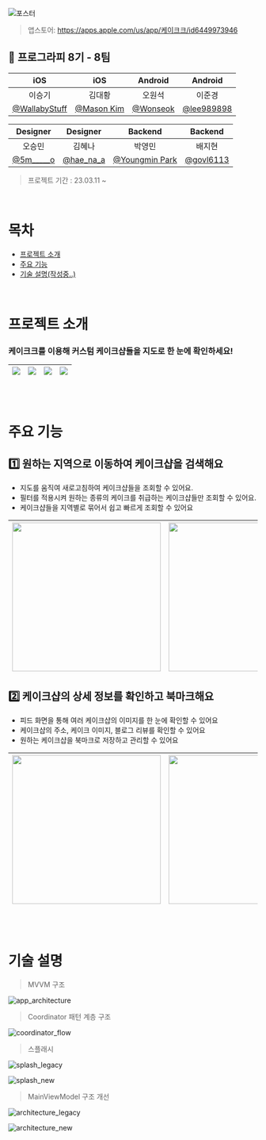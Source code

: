 
![포스터](https://github.com/Prography-8th-team8/team8-iOS/assets/63496607/df782877-ddac-42b7-a2af-0885dce25151)
> 앱스토어: https://apps.apple.com/us/app/케이크크/id6449973946

## 🍰 프로그라피 8기 - 8팀

| iOS | iOS | Android | Android |
| :-------: | :-----: | :-----: | :-----: |
| 이승기 | 김대황 | 오원석 | 이준경 |
|  [@WallabyStuff](https://github.com/WallabyStuff)   |  [@Mason Kim](https://github.com/qwerty3345)  |[@Wonseok](https://github.com/ows3090)  | [@lee989898](https://github.com/lee989898) |  |

| Designer | Designer | Backend | Backend |
| :-------: | :-----: | :-----: | :-----: |
| 오승민 | 김혜나 | 박영민 | 배지현 |
|  [@5m_____o](https://www.instagram.com/5m_____o/)    |  [@hae_na_a](https://www.instagram.com/hae_na_a/)  | [@Youngmin Park](https://github.com/ympark99) | [@govl6113](https://github.com/govl6113) |  |



> 프로젝트 기간 : 23.03.11 ~ 

<br>

# 목차
- [프로젝트 소개](#프로젝트-소개)
- [주요 기능](#주요-기능)
- [기술 설명(작성중..)](#기술-설명)

<br>

# 프로젝트 소개
### 케이크크를 이용해 커스텀 케이크샵들을 지도로 한 눈에 확인하세요!


| <img src="https://github.com/Prography-8th-team8/team8-iOS/assets/63496607/8283b4e3-6280-4c6a-a24a-d0770c1d9610" >| <img src="https://github.com/Prography-8th-team8/team8-iOS/assets/63496607/7ac198b8-e12b-4145-b753-eda390ac51ae" >|<img src="https://github.com/Prography-8th-team8/team8-iOS/assets/63496607/e91b1652-01fd-49a2-b349-9f22377c848b" >| <img src="https://github.com/Prography-8th-team8/team8-iOS/assets/63496607/7f585ffc-3ca6-4214-b8c9-b5284d27071d" >|
|---|---|---|---|


<br>
<br>

# 주요 기능  

## 1️⃣ 원하는 지역으로 이동하여 케이크샵을 검색해요
* 지도를 움직여 새로고침하여 케이크샵들을 조회할 수 있어요.  
* 필터를 적용시켜 원하는 종류의 케이크를 취급하는 케이크샵들만 조회할 수 있어요.  
* 케이크샵들을 지역별로 묶어서 쉽고 빠르게 조회할 수 있어요  


| <img src="https://github.com/Prography-8th-team8/team8-iOS/assets/63496607/18ef8ca4-2323-4107-a63b-ad05e1aa0cb7" width="300">|<img src="https://github.com/Prography-8th-team8/team8-iOS/assets/63496607/0344ac6b-3704-4da5-ace9-2d116413abe6" width="300" >|<img src="https://github.com/Prography-8th-team8/team8-iOS/assets/63496607/8ad4e2f7-339e-4d69-a483-aa2e8d025255" width="300">|
|---|---|---|
 
 
## 2️⃣ 케이크샵의 상세 정보를 확인하고 북마크해요
* 피드 화면을 통해 여러 케이크샵의 이미지를 한 눈에 확인할 수 있어요
* 케이크샵의 주소, 케이크 이미지, 블로그 리뷰를 확인할 수 있어요
* 원하는 케이크샵을 북마크로 저장하고 관리할 수 있어요

| <img src="https://github.com/Prography-8th-team8/team8-iOS/assets/63496607/55f069dc-4174-4a72-86d5-e29b9d6a0a1a" width="300">|<img src="https://github.com/Prography-8th-team8/team8-iOS/assets/63496607/0c9a4d92-82ea-4a90-bd1a-5c66529d4fb2" width="300" >|
|---|---|


<br>
<br>

# 기술 설명

> MVVM 구조

![app_architecture](https://github.com/Prography-8th-team8/team8-iOS/assets/63496607/6ab6801b-27a7-4267-9f48-348dd9a63fb3)

> Coordinator 패턴 계층 구조

![coordinator_flow](https://github.com/Prography-8th-team8/team8-iOS/assets/63496607/e51c0365-8d09-45fa-a251-45dc881f654d)

> 스플래시 

![splash_legacy](https://github.com/Prography-8th-team8/team8-iOS/assets/63496607/9adab1af-6337-4bc4-8ad8-b343b908511a)

![splash_new](https://github.com/Prography-8th-team8/team8-iOS/assets/63496607/f5f55221-119d-4f34-9e78-bc848ab0ad24)

> MainViewModel 구조 개선

![architecture_legacy](https://github.com/Prography-8th-team8/team8-iOS/assets/63496607/7e58f588-2a74-437e-9edd-f8c4bc70ce32)

![architecture_new](https://github.com/Prography-8th-team8/team8-iOS/assets/63496607/ef85724a-ae93-49da-bd48-4e8605c33ae0)
